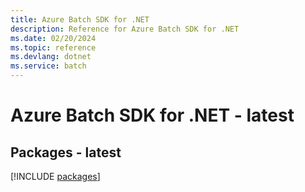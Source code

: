 ```yaml
---
title: Azure Batch SDK for .NET
description: Reference for Azure Batch SDK for .NET
ms.date: 02/20/2024
ms.topic: reference
ms.devlang: dotnet
ms.service: batch
---
```

# Azure Batch SDK for .NET - latest
## Packages - latest
[!INCLUDE [packages](batch-index.md)]